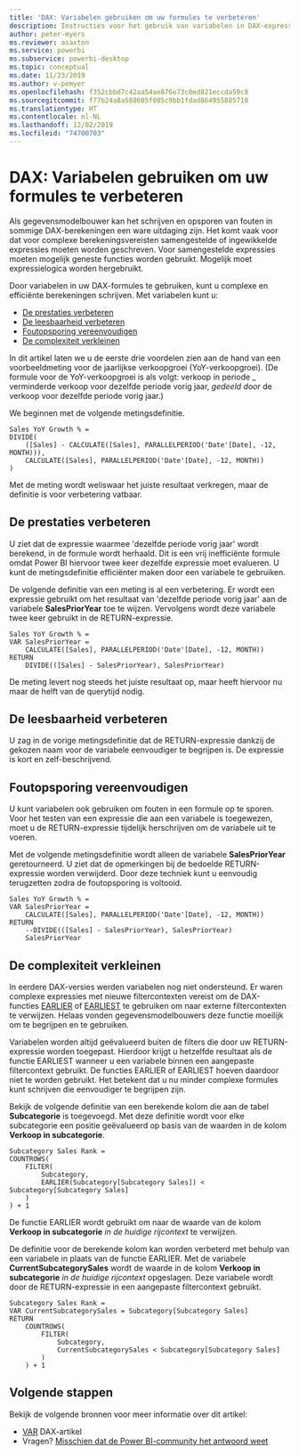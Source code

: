 ```yaml
---
title: 'DAX: Variabelen gebruiken om uw formules te verbeteren'
description: Instructies voor het gebruik van variabelen in DAX-expressies.
author: peter-myers
ms.reviewer: asaxton
ms.service: powerbi
ms.subservice: powerbi-desktop
ms.topic: conceptual
ms.date: 11/23/2019
ms.author: v-pemyer
ms.openlocfilehash: f352cbbd7c42aa54ae876e73c0ed821eccda59c8
ms.sourcegitcommit: f77b24a8a588605f005c9bb1fdad864955885718
ms.translationtype: HT
ms.contentlocale: nl-NL
ms.lasthandoff: 12/02/2019
ms.locfileid: "74700703"
---
```

# <a name="dax-use-variables-to-improve-your-formulas"></a>DAX: Variabelen gebruiken om uw formules te verbeteren

Als gegevensmodelbouwer kan het schrijven en opsporen van fouten in sommige DAX-berekeningen een ware uitdaging zijn. Het komt vaak voor dat voor complexe berekeningsvereisten samengestelde of ingewikkelde expressies moeten worden geschreven. Voor samengestelde expressies moeten mogelijk geneste functies worden gebruikt. Mogelijk moet expressielogica worden hergebruikt.

Door variabelen in uw DAX-formules te gebruiken, kunt u complexe en efficiënte berekeningen schrijven. Met variabelen kunt u:

- [De prestaties verbeteren](#improve-performance)
- [De leesbaarheid verbeteren](#improve-readability)
- [Foutopsporing vereenvoudigen](#simplify-debugging)
- [De complexiteit verkleinen](#reduce-complexity)

In dit artikel laten we u de eerste drie voordelen zien aan de hand van een voorbeeldmeting voor de jaarlijkse verkoopgroei (YoY-verkoopgroei). (De formule voor de YoY-verkoopgroei is als volgt: verkoop in periode _ verminderde verkoop voor dezelfde periode vorig jaar, _gedeeld door_ de verkoop voor dezelfde periode vorig jaar.)

We beginnen met de volgende metingsdefinitie.

```dax
Sales YoY Growth % =
DIVIDE(
    ([Sales] - CALCULATE([Sales], PARALLELPERIOD('Date'[Date], -12, MONTH))),
    CALCULATE([Sales], PARALLELPERIOD('Date'[Date], -12, MONTH))
)
```

Met de meting wordt weliswaar het juiste resultaat verkregen, maar de definitie is voor verbetering vatbaar.

## <a name="improve-performance"></a>De prestaties verbeteren

U ziet dat de expressie waarmee 'dezelfde periode vorig jaar' wordt berekend, in de formule wordt herhaald. Dit is een vrij inefficiënte formule omdat Power BI hiervoor twee keer dezelfde expressie moet evalueren. U kunt de metingsdefinitie efficiënter maken door een variabele te gebruiken.

De volgende definitie van een meting is al een verbetering. Er wordt een expressie gebruikt om het resultaat van 'dezelfde periode vorig jaar' aan de variabele **SalesPriorYear** toe te wijzen. Vervolgens wordt deze variabele twee keer gebruikt in de RETURN-expressie.

```dax
Sales YoY Growth % =
VAR SalesPriorYear =
    CALCULATE([Sales], PARALLELPERIOD('Date'[Date], -12, MONTH))
RETURN
    DIVIDE(([Sales] - SalesPriorYear), SalesPriorYear)
```

De meting levert nog steeds het juiste resultaat op, maar heeft hiervoor nu maar de helft van de querytijd nodig.

## <a name="improve-readability"></a>De leesbaarheid verbeteren

U zag in de vorige metingsdefinitie dat de RETURN-expressie dankzij de gekozen naam voor de variabele eenvoudiger te begrijpen is. De expressie is kort en zelf-beschrijvend.

## <a name="simplify-debugging"></a>Foutopsporing vereenvoudigen

U kunt variabelen ook gebruiken om fouten in een formule op te sporen. Voor het testen van een expressie die aan een variabele is toegewezen, moet u de RETURN-expressie tijdelijk herschrijven om de variabele uit te voeren.

Met de volgende metingsdefinitie wordt alleen de variabele **SalesPriorYear** geretourneerd. U ziet dat de opmerkingen bij de bedoelde RETURN-expressie worden verwijderd. Door deze techniek kunt u eenvoudig terugzetten zodra de foutopsporing is voltooid.

```dax
Sales YoY Growth % =
VAR SalesPriorYear =
    CALCULATE([Sales], PARALLELPERIOD('Date'[Date], -12, MONTH))
RETURN
    --DIVIDE(([Sales] - SalesPriorYear), SalesPriorYear)
    SalesPriorYear
```

## <a name="reduce-complexity"></a>De complexiteit verkleinen

In eerdere DAX-versies werden variabelen nog niet ondersteund. Er waren complexe expressies met nieuwe filtercontexten vereist om de DAX-functies [EARLIER](/dax/earlier-function-dax) of [EARLIEST](/dax/earliest-function-dax) te gebruiken om naar externe filtercontexten te verwijzen. Helaas vonden gegevensmodelbouwers deze functie moeilijk om te begrijpen en te gebruiken.

Variabelen worden altijd geëvalueerd buiten de filters die door uw RETURN-expressie worden toegepast. Hierdoor krijgt u hetzelfde resultaat als de functie EARLIEST wanneer u een variabele binnen een aangepaste filtercontext gebruikt. De functies EARLIER of EARLIEST hoeven daardoor niet te worden gebruikt. Het betekent dat u nu minder complexe formules kunt schrijven die eenvoudiger te begrijpen zijn.

Bekijk de volgende definitie van een berekende kolom die aan de tabel **Subcategorie** is toegevoegd. Met deze definitie wordt voor elke subcategorie een positie geëvalueerd op basis van de waarden in de kolom **Verkoop in subcategorie**.

```dax
Subcategory Sales Rank =
COUNTROWS(
    FILTER(
        Subcategory,
        EARLIER(Subcategory[Subcategory Sales]) < Subcategory[Subcategory Sales]
    )
) + 1
```

De functie EARLIER wordt gebruikt om naar de waarde van de kolom **Verkoop in subcategorie** _in de huidige rijcontext_ te verwijzen.

De definitie voor de berekende kolom kan worden verbeterd met behulp van een variabele in plaats van de functie EARLIER. Met de variabele **CurrentSubcategorySales** wordt de waarde in de kolom **Verkoop in subcategorie** _in de huidige rijcontext_ opgeslagen. Deze variabele wordt door de RETURN-expressie in een aangepaste filtercontext gebruikt.

```dax
Subcategory Sales Rank =
VAR CurrentSubcategorySales = Subcategory[Subcategory Sales]
RETURN
    COUNTROWS(
        FILTER(
            Subcategory,
            CurrentSubcategorySales < Subcategory[Subcategory Sales]
        )
    ) + 1
```

## <a name="next-steps"></a>Volgende stappen

Bekijk de volgende bronnen voor meer informatie over dit artikel:

- [VAR](/dax/var-dax) DAX-artikel
- Vragen? [Misschien dat de Power BI-community het antwoord weet](https://community.powerbi.com/)
